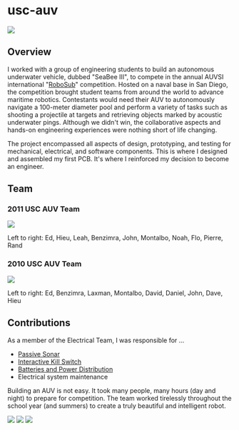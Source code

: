 # usc-auv

<img src="http://niftyhedgehog.com/usc-auv/images/seabee_profile2.jpg">

## Overview
I worked with a group of engineering students to build an autonomous underwater vehicle, dubbed "SeaBee III", to compete in the annual AUVSI international "[RoboSub](http://www.auvsifoundation.org/competitions/robosub/)" competition. Hosted on a naval base in San Diego, the competition brought student teams from around the world to advance maritime robotics. Contestants would need their AUV to autonomously navigate a 100-meter diameter pool and perform a variety of tasks such as shooting a projectile at targets and retrieving objects marked by acoustic underwater pings. Although we didn't win, the collaborative aspects and hands-on engineering experiences were nothing short of life changing. 

The project encompassed all aspects of design, prototyping, and testing for mechanical, electrical, and software components. This is where I designed and assembled my first PCB. It's where I reinforced my decision to become an engineer.

## Team
### 2011 USC AUV Team
<img src="http://niftyhedgehog.com/usc-auv/images/usc_auv_team_2011.jpg">

Left to right: Ed, Hieu, Leah, Benzimra, John, Montalbo, Noah, Flo, Pierre, Rand

### 2010 USC AUV Team
<img src="http://niftyhedgehog.com/usc-auv/images/usc_auv_team_2010.jpg">

Left to right: Ed, Benzimra, Laxman, Montalbo, David, Daniel, John, Dave, Hieu

## Contributions
As a member of the Electrical Team, I was responsible for ...

* [Passive Sonar](http://niftyhedgehog.com/usc-auv-passive-sonar)
* [Interactive Kill Switch](http://niftyhedgehog.com/usc-auv-kill-switch)
* [Batteries and Power Distribution](http://niftyhedgehog.com/usc-auv-batteries)
* Electrical system maintenance

Building an AUV is not easy. It took many people, many hours (day and night) to prepare for competition. The team worked tirelessly throughout the school year (and summers) to create a truly beautiful and intelligent robot.

<img src="http://niftyhedgehog.com/usc-auv/images/day_wet_test.jpg">

<img src="http://niftyhedgehog.com/usc-auv/images/night_wet_test.jpg">

<img src="http://niftyhedgehog.com/usc-auv/images/seabee_diver.jpg">
